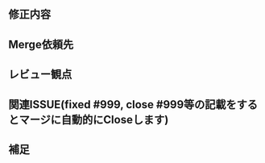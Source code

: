 ## 修正内容

## Merge依頼先
<!-- (SGW[1-6] もしくは アカウント名) -->
<!-- 個人を指定するにはあわせてReviewersに設定すること-->

## レビュー観点
<!--特にレビューをしてほしい点について記述する-->

## 関連ISSUE(fixed #999, close #999等の記載をするとマージに自動的にCloseします)

## 補足
